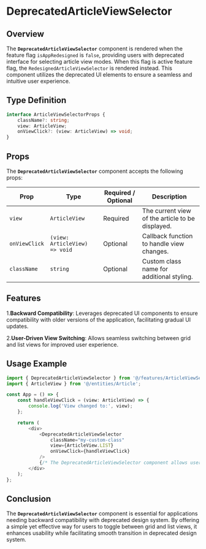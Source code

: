 # DeprecatedArticleViewSelector

## Overview
The **`DeprecatedArticleViewSelector`** component is rendered when the feature flag `isAppRedesigned` is `false`, providing users with deprecated interface for selecting article view modes. When this flag is active feature flag, the `RedesignedArticleViewSelector` is rendered instead.
This component utilizes the deprecated UI elements to ensure a seamless and intuitive user experience.

## Type Definition 
```typescript
interface ArticleViewSelectorProps {
    className?: string;
    view: ArticleView;
    onViewClick?: (view: ArticleView) => void;
}
```

## Props
The **`DeprecatedArticleViewSelector`** component accepts the following props:

| Prop       | Type       | Required / Optional | Description                                          |
|------------|------------|----------------------|------------------------------------------------------|
| `view` | `ArticleView`   | Required             | The current view of the article to be displayed.          |
| `onViewClick` | `(view: ArticleView) => void`   | Optional             | Callback function to handle view changes.           |
| `className` | `string`   | Optional             | Custom class name for additional styling.           |


## Features
1.**Backward Compatibility**: Leverages deprecated UI components to ensure compatibility with older versions of the application, facilitating gradual UI updates.

2.**User-Driven View Switching**: Allows seamless switching between grid and list views for improved user experience.

## Usage Example
```typescript jsx
import { DeprecatedArticleViewSelector } from '@/features/ArticleViewSelector/DeprecatedArticleViewSelector';
import { ArticleView } from '@/entities/Article';

const App = () => {
    const handleViewClick = (view: ArticleView) => {
        console.log('View changed to:', view);
    };

    return (
        <div>
            <DeprecatedArticleViewSelector
                className="my-custom-class"
                view={ArticleView.LIST}
                onViewClick={handleViewClick}
            />
            {/* The DeprecatedArticleViewSelector component allows users to switch between different article views */}
        </div>
    );
};
```
## Conclusion
The **`DeprecatedArticleViewSelector`** component is essential for applications needing backward compatibility with deprecated design system. By offering a simple yet effective way for users to toggle between grid and list views, it enhances usability while facilitating smooth transition in deprecated design system.
